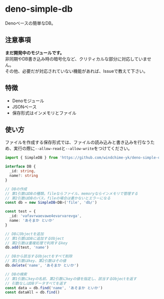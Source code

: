 # deno-simple-db
Denoベースの簡単なDB。

## 注意事項
**まだ開発中のモジュールです。**  
非同期やDB書き込み時の暗号化など、クリティカルな部分に対応していません。  
その他、必要だが対応されていない機能があれば、Issueで教えて下さい。

## 特徴
- Denoモジュール
- JSONベース
- 保存形式はインメモリとファイル

## 使い方
ファイルを作成する保存形式では、ファイルの読み込みと書き込みを行なうため、実行の際に`--allow-read`と`--allow-write`をつけてください。

``` typescript
import { SimpleDB } from 'https://github.com/windchime-yk/deno-simple-db/raw/master/mod.ts'

interface DB {
  _id: string,
  name?: string
}

// DBの作成
// 第1引数はDBの種類。fileならファイル、memoryならインメモリで管理する
// 第2引数はDBのパス。fileの場合は書かないとエラーになる
const db = new SimpleDB<DB>('file', 'db/')

const test = {
  _id: 'vafavrwaevawe4evarvarevga',
  name: 'あそまか といか'
}

// DBにObjectを追加
// 第1引数はDBに追加するObject
// 第2引数は重複処理で利用するkey
db.add(test, 'name')

// DBから該当するObjectをすべて削除
// 第1引数はkey、第2引数はその値
db.delete('name', 'あそまか といか')

// DBの検索
// 第1引数にkeyの名前、第2引数にkeyの値を指定し、該当するObjectを返す
// 引数なしはDBデータすべてを返す
const data = db.find('name', 'あそまか といか')
const dataAll = db.find()
```